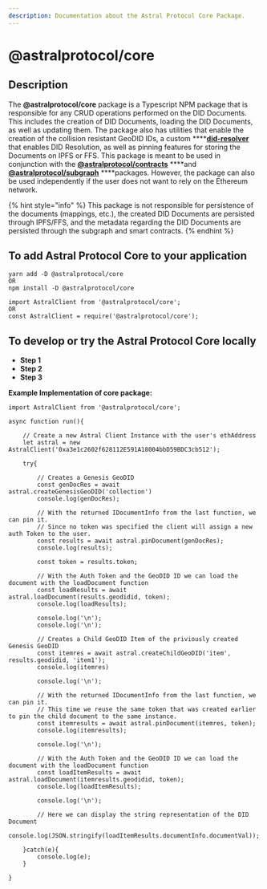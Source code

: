 ```yaml
---
description: Documentation about the Astral Protocol Core Package.
---
```


# @astralprotocol/core

## Description

The **@astralprotocol/core** package is a Typescript NPM package that is responsible for any CRUD operations performed on the DID Documents. This includes the creation of DID Documents, loading the DID Documents, as well as updating them. The package also has utilities that enable the creation of the collision resistant GeoDID IDs, a custom ****[**did-resolver**](https://github.com/decentralized-identity/did-resolver) that enables DID Resolution, as well as pinning features for storing the Documents on IPFS or FFS. This package is meant to be used in conjunction with the [**@astralprotocol/contracts**](../docs/) ****and [**@astralprotocol/subgraph**](../astralprotocol-subgraph.md) ****packages. However, the package can also be used independently if the user does not want to rely on the Ethereum network.

{% hint style="info" %}
This package is not responsible for persistence of the documents \(mappings, etc.\), the created DID Documents are persisted through IPFS/FFS, and the metadata regarding the DID Documents are persisted through the subgraph and smart contracts.
{% endhint %}

## **To add Astral Protocol Core to your application**

```text
yarn add -D @astralprotocol/core
OR
npm install -D @astralprotocol/core

import AstralClient from '@astralprotocol/core';
OR
const AstralClient = require('@astralprotocol/core');
```

## **To develop or try the Astral Protocol Core locally**

* **Step 1**
* **Step 2**
* **Step 3**

**Example Implementation of core package:**

```text
import AstralClient from '@astralprotocol/core';

async function run(){

    // Create a new Astral Client Instance with the user's ethAddress
    let astral = new AstralClient('0xa3e1c2602f628112E591A18004bbD59BDC3cb512');
    
    try{
    
        // Creates a Genesis GeoDID 
        const genDocRes = await astral.createGenesisGeoDID('collection')
        console.log(genDocRes);

        // With the returned IDocumentInfo from the last function, we can pin it.
        // Since no token was specified the client will assign a new auth Token to the user.
        const results = await astral.pinDocument(genDocRes);
        console.log(results);

        const token = results.token;

        // With the Auth Token and the GeoDID ID we can load the document with the loadDocument function
        const loadResults = await astral.loadDocument(results.geodidid, token);
        console.log(loadResults);

        console.log('\n');
        console.log('\n');

        // Creates a Child GeoDID Item of the priviously created Genesis GeoDID
        const itemres = await astral.createChildGeoDID('item', results.geodidid, 'item1');
        console.log(itemres)

        console.log('\n');

        // With the returned IDocumentInfo from the last function, we can pin it.
        // This time we reuse the same token that was created earlier to pin the child document to the same instance.
        const itemresults = await astral.pinDocument(itemres, token);
        console.log(itemresults);

        console.log('\n');

        // With the Auth Token and the GeoDID ID we can load the document with the loadDocument function
        const loadItemResults = await astral.loadDocument(itemresults.geodidid, token);
        console.log(loadItemResults);

        console.log('\n');

        // Here we can display the string representation of the DID Document
        console.log(JSON.stringify(loadItemResults.documentInfo.documentVal));

    }catch(e){
        console.log(e);
    }
    
}
```

#### 

